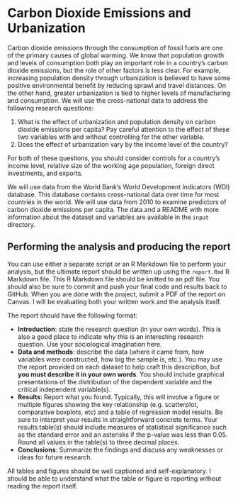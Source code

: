 # Carbon Dioxide Emissions and Urbanization

Carbon dioxide emissions through the consumption of fossil fuels are one of the primary causes of global warming. We know that population growth and levels of consumption both play an important role in a country’s carbon dioxide emissions, but the role of other factors is less clear. For example, increasing population density through urbanization is believed to have some positive environmental benefit by reducing sprawl and travel distances. On the other hand, greater urbanization is tied to higher levels of manufacturing and consumption. We will use the cross-national data to address the following research questions:

1. What is the effect of urbanization and population density on carbon dioxide emissions per capita? Pay careful attention to the effect of these two variables with and without controlling for the other variable.
2. Does the effect of urbanization vary by the income level of the country?

For both of these questions, you should consider controls for a country’s income level, relative size of the working age population, foreign direct investments, and exports.

We will use data from the World Bank’s World Development Indicators (WDI) database. This database contains cross-national data over time for most countries in the world. We will use data from 2010 to examine predictors of carbon dioxide emissions per capita. The data and a README with more information about the dataset and variables are available in the `input` directory.

## Performing the analysis and producing the report

You can use either a separate script or an R Markdown file to perform your analysis, but the ultimate report should be written up using the `report.Rmd` R Markdown file. This R Markdown file should be knitted to an pdf file. You should also be sure to commit and push your final code and results back to GitHub. When you are done with the project, submit a PDF of the report on Canvas. I will be evaluating both your written work and the analysis itself.

The report should have the following format:

- **Introduction**: state the research question (in your own words). This is also a good place to indicate why this is an interesting research question. Use your sociological imagination here.
- **Data and methods**: describe the data (where it came from, how variables were constructed, how big the sample is, etc.). You may use the report provided on each dataset to help craft this description, but **you must describe it in your own words**. You should include graphical presentations of the distribution of the dependent variable and the critical independent variable(s).
- **Results**: Report what you found. Typically, this will involve a figure or multiple figures showing the key relationship (e.g. scatterplot, comparative boxplots, etc) and a table of regression model results. Be sure to interpret your results in straightforward concrete terms. Your results table(s) should include measures of statistical significance such as the standard error and an asterisks if the p-value was less than 0.05. Round all values in the table(s) to three decimal places.
- **Conclusions**: Summarize the findings and discuss any weaknesses or ideas for future research.

All tables and figures should be well captioned and self-explanatory. I should be able to understand what the table or figure is reporting without reading the report itself.

